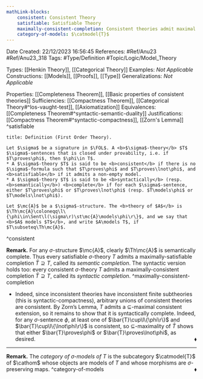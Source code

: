 ```yaml
---
mathLink-blocks:
    consistent: Consistent Theory
    satisfiable: Satisfiable Theory
    maximally-consistent-completion: Consistent theories admit maximal completions
    category-of-models: $\catmodel{T}$
---
```


<div class="topSpace"></div>

Date Created: 22/12/2023 16:56:45
References: #Ref/Anu23 #Ref/Anu23_318
Tags: #Type/Definition #Topic/Logic/Model_Theory

Types: [[Henkin Theory]], [[Categorical Theory]]
Examples: <i>Not Applicable</i>
Constructions: [[Models]], [[Proofs]], [[Type]]
Generalizations: <i>Not Applicable</i>

Properties: [[Completeness Theorem]], [[Basic properties of consistent theories]]
Sufficiencies: [[Compactness Theorem]], [[Categorical Theory#^los-vaught-test]], [[Axiomatization]]
Equivalences: [[Completeness Theorem#^syntactic-semantic-duality]]
Justifications: [[Compactness Theorem#^syntactic-compactness]], [[Zorn's Lemma]]
^satisfiable

``` ad-Definition
title: Definition (First Order Theory).

Let $\sigma$ be a signature in $\FOL$. A <b>$\sigma$-theory</b> $T$  $\sigma$-sentences that is closed under provability, i.e. if $T\proves\phi$, then $\phi\in T$.
* A $\sigma$-theory $T$ is said to be <b>consistent</b> if there is no $\sigma$-formula such that $T\proves\phi$ and $T\proves\lnot\phi$, and <b>satisfiable</b> if it admits a non-empty model.
* A $\sigma$-theory $T$ is said to be <b>syntactically</b> (resp. <b>semantically</b>) <b>complete</b> if for each $\sigma$-sentence, either $T\proves\phi$ or $T\proves\lnot\phi$ (resp. $T\models\phi$ or $T\models\lnot\phi$).

Let $\mc{A}$ be a $\sigma$-structure. The <b>theory of $A$</b> is $\Th\mc{A}\coloneqq\l\{\phi\in\Sent\l(\sigma\r)\st\mc{A}\models\phi\r\}$, and we say that <b>$A$ models $T$</b>, and write $A\models T$, if $T\subseteq\Th\mc{A}$.

```
^consistent

<b>Remark.</b> For any $\sigma$-structure $\mc{A}$, clearly $\Th\mc{A}$ is semantically complete. Thus every satisfiable $\sigma$-theory $T$ admits a maximally-satisfiable completion $\bar{T}\supseteq T$, called its <i>semantic completion</i>. The syntactic version holds too: every consistent $\sigma$-theory $T$ admits a maximally-consistent completion $\bar{T}\supseteq T$, called its <i>syntactic completion</i>. ^maximally-consistent-completion
* Indeed, since inconsistent theories have inconsistent finite subtheories (this is syntactic-compactness), arbitrary unions of consistent theories are consistent. By Zorn’s Lemma, $T$ admits a $\subseteq$-maximal consistent extension, so it remains to show that it is syntactically complete. Indeed, for any $\sigma$-sentence $\phi$, at least one of $\bar{T}\cup\l\{\phi\r\}$ and $\bar{T}\cup\l\{\lnot\phi\r\}$ is consistent, so $\subseteq$-maximality of $\bar{T}$ shows that either $\bar{T}\proves\phi$ or $\bar{T}\proves\lnot\phi$, as desired.<span style="float:right;">$\blacklozenge$</span>

---

<b>Remark.</b> The <i>category of $\sigma$-models of $T$</i> is the subcategory $\catmodel{T}$ of $\cathom$ whose objects are models of $T$ and whose morphisms are $\sigma$-preserving maps.<span style="float:right;">$\blacklozenge$</span> ^category-of-models
